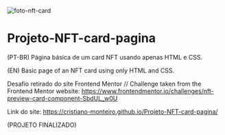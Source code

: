 ![foto-nft-card](https://user-images.githubusercontent.com/91402144/148663003-97ddcd90-038c-404a-92a5-0bb7e5ce8222.png)
# Projeto-NFT-card-pagina
(PT-BR) Página básica de um card NFT usando apenas HTML e CSS.

(EN) Basic page of an NFT card using only HTML and CSS.

Desafio retirado do site Frontend Mentor // Challenge taken from the Frontend Mentor website:
https://www.frontendmentor.io/challenges/nft-preview-card-component-SbdUL_w0U  

Link do site: https://cristiano-monteiro.github.io/Projeto-NFT-card-pagina/

(PROJETO FINALIZADO)
